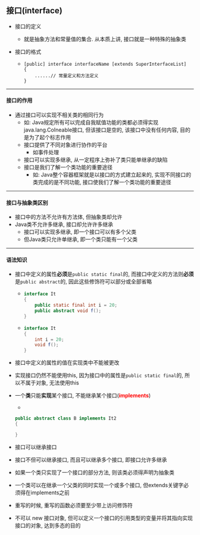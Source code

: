 ## 接口(interface)

- 接口的定义

  - 就是抽象方法和常量值的集合. 从本质上讲, 接口就是一种特殊的抽象类

- 接口的格式

  - ```
    [public] interface interfaceName [extends SuperInterfaceList]
    {
    	......// 常量定义和方法定义
    }
    ```



---

#### 接口的作用

- 通过接口可以实现不相关类的相同行为
  - 如: Java规定所有可以完成自我赋值功能的类都必须得实现java.lang.CoIneable接口, 但该接口是空的, 该接口中没有任何内容, 目的是为了起个标志作用
  - 接口提供了不同对象进行协作的平台
    - 如事件处理
  - 接口可以实现多继承, 从一定程序上弥补了类只能单继承的缺陷
  - 接口是我们了解一个类功能的重要途径
    - 如: Java整个容器框架就是以接口的方式建立起来的, 实现不同接口的类完成的是不同功能, 接口使我们了解一个类功能的重要途径



---

#### 接口与抽象类区别

- 接口中的方法不允许有方法体, 但抽象类却允许
- Java类不允许多继承, 接口却允许许多继承
  - 接口可以实现多继承, 即一个接口可以有多个父类
  - 但Java类只允许单继承, 即一个类只能有一个父类

---

#### 语法知识

- 接口中定义的属性**必须**是`public static final`的, 而接口中定义的方法则**必须**是`public abstract`的, 因此这些修饰符可以部分或全部省略

  - ```java
    interface It
    {
        public static final int i = 20;
        public abstract void f();
    }
    ```

  - ```java
    interface It
    {
        int i = 20;
        void f();
    }
    ```

    

- 接口中定义的属性的值在实现类中不能被更改

- 实现接口仍然不能使用this, 因为接口中的属性是`public static final`的, 所以不属于对象, 无法使用this

- 一个**类**只能**实现**某个接口, 不能继承某个接口(<strong style="color:red;">implements</strong>)

  - 

    ```java
    public abstract class B implements It2
    {
    
    }
    ```

    

- 接口可以继承接口

- 接口不但可以继承接口, 而且可以继承多个接口, 即接口允许多继承

- 如果一个类只实现了一个接口的部分方法, 则该类必须得声明为抽象类

- 一个类可以在继承一个父类的同时实现一个或多个接口, 但extends关键字必须得在implements之前

- 重写的时候, 重写的函数必须要至少带上访问修饰符

- 不可以 new 接口对象, 但可以定义一个接口的引用类型的变量并将其指向实现接口的对象, 达到多态的目的 

